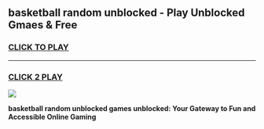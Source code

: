 
## basketball random unblocked - Play Unblocked Gmaes & Free
<h3>
<a href="https://news.freeplayer.one?title=basketball_random_unblocked&ref=16F">CLICK TO PLAY</a></h3>
<hr>

<h3>
<a href="https://news.freeplayer.one?title=basketball_random_unblocked&ref=16F">CLICK 2 PLAY</a>
  
</h3>

<a href="https://news.freeplayer.one?title=basketball_random_unblocked&ref=16F/"><img src="https://clearcache.store/games.png"></a>


**basketball random unblocked games unblocked: Your Gateway to Fun and Accessible Online Gaming**
